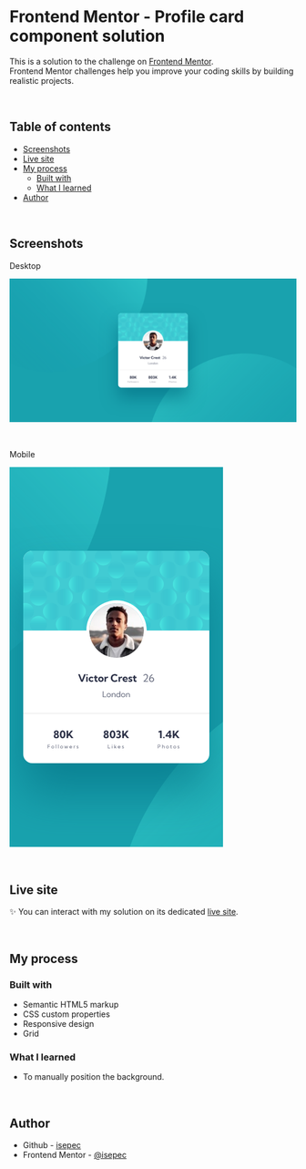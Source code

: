 # Frontend Mentor - Profile card component solution

This is a solution to the challenge on [Frontend Mentor](https://www.frontendmentor.io/).
<br>
Frontend Mentor challenges help you improve your coding skills by building realistic projects.

<br>

## Table of contents
  - [Screenshots](#screenshots)
  - [Live site](#live-site)
  - [My process](#my-process)
    - [Built with](#built-with)
    - [What I learned](#what-i-learned)
  - [Author](#author)

<br>

## Screenshots

Desktop

![](./screenshots/screenshot_desktop.png)

<br>

Mobile

![](./screenshots/screenshot_mobile.png)

<br>

## Live site

✨ You can interact with my solution on its dedicated [live site](https://isepec.github.io/profile-card-component/).

<br>

## My process

### Built with

- Semantic HTML5 markup
- CSS custom properties
- Responsive design
- Grid

### What I learned

- To manually position the background.

<br>

## Author
- Github - [isepec](https://github.com/isepec)
- Frontend Mentor - [@isepec](https://www.frontendmentor.io/profile/isepec)